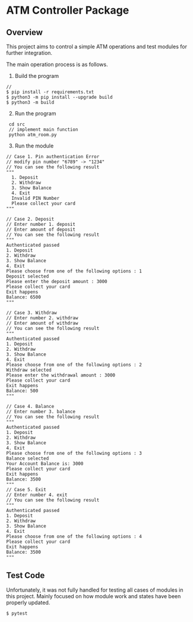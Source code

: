 # ATM Controller Package 

## Overview 
This project aims to control a simple ATM operations and test modules for further integration.

The main operation process is as follows.
1. Build the program
```
//
$ pip install -r requirements.txt
$ python3 -m pip install --upgrade build
$ python3 -m build
```

2. Run the program
 ```
  cd src 
  // implement main function 
  python atm_room.py 
 ```
3. Run the module
```
// Case 1. Pin authentication Error
// modify pin number "6789" -> "1234"
// You can see the following result
"""
  1. Deposit
  2. Withdraw
  3. Show Balance
  4. Exit
  Invalid PIN Number
  Please collect your card
"""

// Case 2. Deposit
// Enter number 1. deposit 
// Enter amount of deposit 
// You can see the following result
"""
Authenticated passed
1. Deposit
2. Withdraw
3. Show Balance
4. Exit
Please choose from one of the following options : 1
Deposit selected
Please enter the deposit amount : 3000
Please collect your card
Exit happens
Balance: 6500
"""

// Case 3. Withdraw
// Enter number 2. withdraw 
// Enter amount of withdraw 
// You can see the following result
"""
Authenticated passed
1. Deposit
2. Withdraw
3. Show Balance
4. Exit
Please choose from one of the following options : 2
Withdraw selected
Please enter the withdrawal amount : 3000
Please collect your card
Exit happens
Balance: 500
"""

// Case 4. Balance
// Enter number 3. balance
// You can see the following result 
"""
Authenticated passed
1. Deposit
2. Withdraw
3. Show Balance
4. Exit
Please choose from one of the following options : 3
Balance selected
Your Account Balance is: 3000
Please collect your card
Exit happens
Balance: 3500
"""
// Case 5. Exit
// Enter number 4. exit
// You can see the following result 
"""
Authenticated passed
1. Deposit
2. Withdraw
3. Show Balance
4. Exit
Please choose from one of the following options : 4
Please collect your card
Exit happens
Balance: 3500
"""
```

## Test Code 
Unfortunately, it was not fully handled for testing all cases of modules in this project.
Mainly focused on how module work and states have been properly updated. 
```
$ pytest
```




